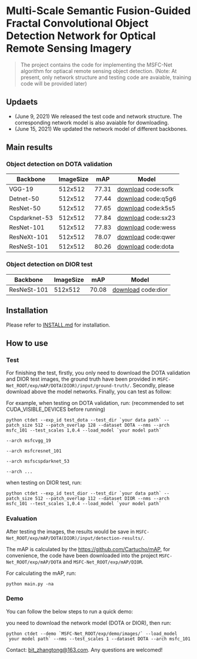 # Multi-Scale Semantic Fusion-Guided Fractal Convolutional Object Detection Network for Optical Remote Sensing Imagery

> The project contains the code for implementing the MSFC-Net algorithm for optiacal remote sensing object detection.
> (Note: At present, only network structure and testing code are avaiable, training code will be provided later)

## Updaets

- (June 9, 2021) We released the test code and network structure. The corresponding network model is also avaiable for downloading.
- (June 15, 2021) We updated the network model of different backbones. 

## Main results

### Object detection on DOTA validation

| Backbone     | ImageSize |     mAP      |   Model  |
|--------------|-----------|--------------|----------|
|VGG-19        |  512x512  |    77.31     |     [download](https://pan.baidu.com/s/1dHwfPNC-uc5P-j14_EFOOQ) code:sofk    |
|Detnet-50     |  512x512  |    77.44     |     [download](https://pan.baidu.com/s/1V6K8NkQzFzb-mnAhKNO8Kg) code:q5g6    |
|ResNet-50     |  512x512  |    77.65     |     [download](https://pan.baidu.com/s/10zCULdQTKpP-5N-k_ArW0w) code:k5s5    |
|Cspdarknet-53 |  512x512  |    77.84     |     [download](https://pan.baidu.com/s/1npukFXGkzRD7aMkTUs2VQw) code:sx23    |
|ResNet-101    |  512x512  |    77.83     |     [download](https://pan.baidu.com/s/1GEV3pckYD4Vf8IUQIma2Ew) code:wess    |
|ResNeXt-101   |  512x512  |    78.07     |     [download](https://pan.baidu.com/s/1lKxmV2NFxREBrvLUl0166Q) code:qwer    | 
|ResNeSt-101   |  512x512  |    80.26     |     [download](https://pan.baidu.com/s/1EbL4yCLBmZy5xszWNkN3Gg) code:dota    |


### Object detection on DIOR test

| Backbone     | ImageSize |     mAP      |   Model  |
|--------------|-----------|--------------|----------|
|ResNeSt-101   |  512x512  |    70.08     |     [download](https://pan.baidu.com/s/1igbcB1Y3mdOQpFG--zU_jA) code:dior    |


## Installation
Please refer to [INSTALL.md](readme/INSTALL.md) for installation.

## How to use
### Test

For finishing the test, firstly, you only need to download the DOTA validation and DIOR test images, the ground truth have been provided in `MSFC-Net_ROOT/exp/mAP/DOTA(DIOR)/input/ground-truth/`. Secondly, please download above the model networks. Finally, you can test as follow:

For example, when testing on DOTA validation, run: 
(recommended to set CUDA_VISIBLE_DEVICES before running)
~~~
python ctdet --exp_id test_dota --test_dir `your data path` --patch_size 512 --patch_overlap 128 --dataset DOTA --nms --arch msfc_101 --test_scales 1,0.4 --load_model `your model path`
                                                                                                                      --arch msfcvgg_19
                                                                                                                      --arch msfcresnet_101
                                                                                                                      --arch msfscspdarknet_53
                                                                                                                      --arch ...
~~~
when testing on DIOR test, run:
~~~
python ctdet --exp_id test_dior --test_dir `your data path` --patch_size 512 --patch_overlap 112 --dataset DIOR --nms --arch msfc_101 --test_scales 1,0.4 --load_model `your model path`
~~~

### Evaluation

After testing the images, the results would be save in `MSFC-Net_ROOT/exp/mAP/DOTA(DIOR)/input/detection-results/`.

The mAP is calculated by the https://github.com/Cartucho/mAP, for convenience, the code have been downloaded into the project `MSFC-Net_ROOT/exp/mAP/DOTA` and `MSFC-Net_ROOT/exp/mAP/DIOR`. 


For calculating the mAP, run:
~~~
python main.py -na
~~~
 
### Demo
You can follow the below steps to run a quick demo:

you need to download the network model (DOTA or DIOR), then run:
~~~
python ctdet --demo `MSFC-Net_ROOT/exp/demo/images/` --load_model `your model path` --nms --test_scales 1 --dataset DOTA --arch msfc_101
~~~




Contact: bit_zhangtong@163.com. Any questions are welcomed!
